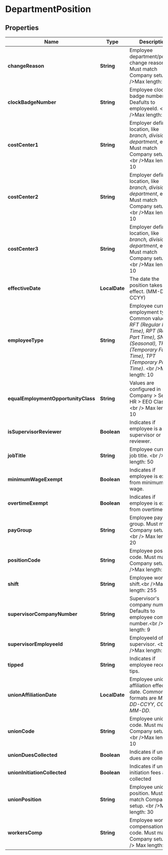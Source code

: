 

# DepartmentPosition


## Properties

| Name | Type | Description | Notes |
|------------ | ------------- | ------------- | -------------|
|**changeReason** | **String** | Employee department/position change reason. Must match Company setup.&lt;br  /&gt;Max length: 15 |  [optional] |
|**clockBadgeNumber** | **String** | Employee clock badge number. Deafults to employeeId. &lt;br  /&gt;Max length: 10 |  [optional] |
|**costCenter1** | **String** | Employer defined location, like *branch, division, department*, etc. Must match Company setup. &lt;br  /&gt;Max length: 10 |  [optional] |
|**costCenter2** | **String** | Employer defined location, like *branch, division, department*, etc. Must match Company setup. &lt;br  /&gt;Max length: 10 |  [optional] |
|**costCenter3** | **String** | Employer defined location, like *branch, division, department*, etc. Must match Company setup. &lt;br  /&gt;Max length: 10 |  [optional] |
|**effectiveDate** | **LocalDate** | The date the position takes effect. (MM-DD-CCYY) |  [optional] |
|**employeeType** | **String** | Employee current employment type. Common values *RFT (Regular Full Time), RPT (Regular Part Time), SNL (Seasonal), TFT (Temporary Full Time), TPT (Temporary Part Time)*. &lt;br  /&gt;Max length: 10 |  [optional] |
|**equalEmploymentOpportunityClass** | **String** | Values are configured in Company &gt; Setup &gt; HR &gt; EEO Classes.&lt;br  /&gt; Max length: 10 |  [optional] |
|**isSupervisorReviewer** | **Boolean** | Indicates if employee is a supervisor or reviewer. |  [optional] |
|**jobTitle** | **String** | Employee current job title. &lt;br  /&gt;Max length: 50 |  [optional] |
|**minimumWageExempt** | **Boolean** | Indicates if employee is exempt from minimum wage. |  [optional] |
|**overtimeExempt** | **Boolean** | Indicates if employee is exempt from overtime. |  [optional] |
|**payGroup** | **String** | Employee pay group. Must match Company setup. &lt;br  /&gt; Max length: 20 |  [optional] |
|**positionCode** | **String** | Employee position code. Must match Company setup.&lt;br  /&gt;Max length: 20 |  [optional] |
|**shift** | **String** | Employee work shift.&lt;br  /&gt;Max length: 255 |  [optional] |
|**supervisorCompanyNumber** | **String** | Supervisor&#39;s company number. Defaults to employee company number.&lt;br  /&gt;Max length: 9 |  [optional] |
|**supervisorEmployeeId** | **String** | EmployeeId of the supervisor. &lt;br  /&gt;Max length: 10 |  [optional] |
|**tipped** | **String** | Indicates if employee receives tips. |  [optional] |
|**unionAffiliationDate** | **LocalDate** | Employee union affiliation effective date. Common formats are *MM-DD-CCYY, CCYY-MM-DD*. |  [optional] |
|**unionCode** | **String** | Employee union code. Must match Company setup. &lt;br  /&gt;Max length: 10 |  [optional] |
|**unionDuesCollected** | **Boolean** | Indicates if union dues are collected. |  [optional] |
|**unionInitiationCollected** | **Boolean** | Indicates if union initiation fees are collected |  [optional] |
|**unionPosition** | **String** | Employee union position. Must match Company setup. &lt;br  /&gt;Max length: 30 |  [optional] |
|**workersComp** | **String** | Employee worker compensation code. Must match Company setup.&lt;br  /&gt; Max length: 10 |  [optional] |



